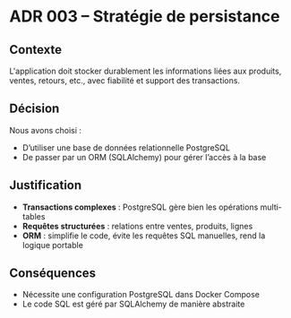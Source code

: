# ADR 003 – Stratégie de persistance

## Contexte

L'application doit stocker durablement les informations liées aux produits, ventes, retours, etc., avec fiabilité et support des transactions.

## Décision

Nous avons choisi :
- D’utiliser une base de données relationnelle PostgreSQL
- De passer par un ORM (SQLAlchemy) pour gérer l’accès à la base

## Justification

- **Transactions complexes** : PostgreSQL gère bien les opérations multi-tables
- **Requêtes structurées** : relations entre ventes, produits, lignes
- **ORM** : simplifie le code, évite les requêtes SQL manuelles, rend la logique portable

## Conséquences

- Nécessite une configuration PostgreSQL dans Docker Compose
- Le code SQL est géré par SQLAlchemy de manière abstraite
